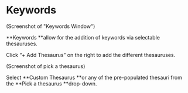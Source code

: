 # Keywords

\(Screenshot of "Keywords Window"\)

**Keywords **allow for the addition of keywords via selectable thesauruses.

Click “+ Add Thesaurus” on the right to add the different thesauruses.

\(Screenshot of pick a thesaurus\)

Select **Custom Thesaurus **or any of the pre-populated thesauri from the **Pick a thesaurus **drop-down.

